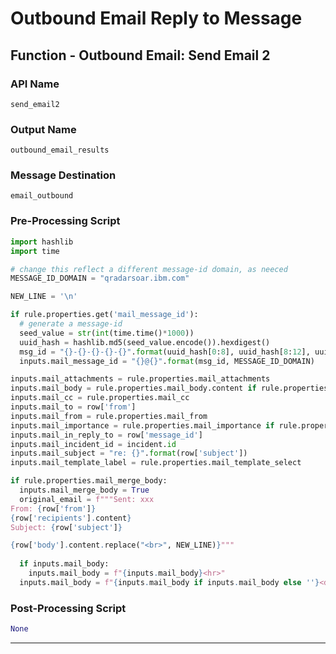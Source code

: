 <!--
    DO NOT MANUALLY EDIT THIS FILE
    THIS FILE IS AUTOMATICALLY GENERATED WITH resilient-sdk codegen
-->

# Outbound Email Reply to Message

## Function - Outbound Email: Send Email 2

### API Name
`send_email2`

### Output Name
`outbound_email_results`

### Message Destination
`email_outbound`

### Pre-Processing Script
```python
import hashlib
import time

# change this reflect a different message-id domain, as neeced
MESSAGE_ID_DOMAIN = "qradarsoar.ibm.com"

NEW_LINE = '\n'

if rule.properties.get('mail_message_id'):
  # generate a message-id
  seed_value = str(int(time.time()*1000))
  uuid_hash = hashlib.md5(seed_value.encode()).hexdigest()
  msg_id = "{}-{}-{}-{}-{}".format(uuid_hash[0:8], uuid_hash[8:12], uuid_hash[12:16], uuid_hash[16:20], uuid_hash[20:])
  inputs.mail_message_id = "{}@{}".format(msg_id, MESSAGE_ID_DOMAIN)

inputs.mail_attachments = rule.properties.mail_attachments
inputs.mail_body = rule.properties.mail_body.content if rule.properties.mail_body else None
inputs.mail_cc = rule.properties.mail_cc
inputs.mail_to = row['from']
inputs.mail_from = rule.properties.mail_from
inputs.mail_importance = rule.properties.mail_importance if rule.properties.mail_importance else None
inputs.mail_in_reply_to = row['message_id']
inputs.mail_incident_id = incident.id
inputs.mail_subject = "re: {}".format(row['subject'])
inputs.mail_template_label = rule.properties.mail_template_select

if rule.properties.mail_merge_body:
  inputs.mail_merge_body = True
  original_email = f"""Sent: xxx
From: {row['from']}
{row['recipients'].content}
Subject: {row['subject']}

{row['body'].content.replace("<br>", NEW_LINE)}"""
  
  if inputs.mail_body:
    inputs.mail_body = f"{inputs.mail_body}<hr>"
  inputs.mail_body = f"{inputs.mail_body if inputs.mail_body else ''}<div style='border-left: 2px solid gray'><div style='white-space: pre;margin-left: 5px'>{original_email}</div></div>"
```

### Post-Processing Script
```python
None
```

---


